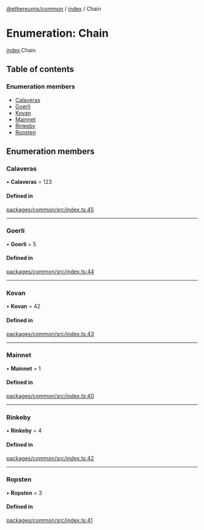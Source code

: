 [@ethereumjs/common](../README.md) / [index](../modules/index.md) / Chain

# Enumeration: Chain

[index](../modules/index.md).Chain

## Table of contents

### Enumeration members

- [Calaveras](index.chain.md#calaveras)
- [Goerli](index.chain.md#goerli)
- [Kovan](index.chain.md#kovan)
- [Mainnet](index.chain.md#mainnet)
- [Rinkeby](index.chain.md#rinkeby)
- [Ropsten](index.chain.md#ropsten)

## Enumeration members

### Calaveras

• **Calaveras** = 123

#### Defined in

[packages/common/src/index.ts:45](https://github.com/ethereumjs/ethereumjs-monorepo/blob/master/packages/common/src/index.ts#L45)

___

### Goerli

• **Goerli** = 5

#### Defined in

[packages/common/src/index.ts:44](https://github.com/ethereumjs/ethereumjs-monorepo/blob/master/packages/common/src/index.ts#L44)

___

### Kovan

• **Kovan** = 42

#### Defined in

[packages/common/src/index.ts:43](https://github.com/ethereumjs/ethereumjs-monorepo/blob/master/packages/common/src/index.ts#L43)

___

### Mainnet

• **Mainnet** = 1

#### Defined in

[packages/common/src/index.ts:40](https://github.com/ethereumjs/ethereumjs-monorepo/blob/master/packages/common/src/index.ts#L40)

___

### Rinkeby

• **Rinkeby** = 4

#### Defined in

[packages/common/src/index.ts:42](https://github.com/ethereumjs/ethereumjs-monorepo/blob/master/packages/common/src/index.ts#L42)

___

### Ropsten

• **Ropsten** = 3

#### Defined in

[packages/common/src/index.ts:41](https://github.com/ethereumjs/ethereumjs-monorepo/blob/master/packages/common/src/index.ts#L41)
